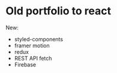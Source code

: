 # Old portfolio to react

New:

- styled-components
- framer motion
- redux
- REST API fetch
- Firebase

